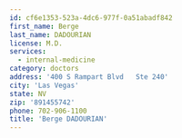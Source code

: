 ```yaml
---
id: cf6e1353-523a-4dc6-977f-0a51abadf842
first_name: Berge
last_name: DADOURIAN
license: M.D.
services:
  - internal-medicine
category: doctors
address: '400 S Rampart Blvd   Ste 240'
city: 'Las Vegas'
state: NV
zip: '891455742'
phone: 702-906-1100
title: 'Berge DADOURIAN'
---
```

